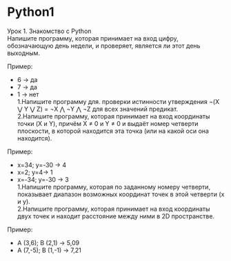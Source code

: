 # Python1

Урок 1. Знакомство с Python    
Напишите программу, которая принимает на вход цифру, обозначающую день недели, и проверяет, является ли этот день выходным.    
      
Пример:     
     
- 6 -> да     
- 7 -> да    
- 1 -> нет    
1.Напишите программу для. проверки истинности утверждения ¬(X ⋁ Y ⋁ Z) = ¬X ⋀ ¬Y ⋀ ¬Z для всех значений предикат.      
2.Напишите программу, которая принимает на вход координаты точки (X и Y), причём X ≠ 0 и Y ≠ 0 и выдаёт номер четверти плоскости, в которой находится эта точка (или на какой оси она находится).      
       
Пример:    
         
- x=34; y=-30 -> 4           
- x=2; y=4-> 1         
- x=-34; y=-30 -> 3         
1.Напишите программу, которая по заданному номеру четверти, показывает диапазон возможных координат точек в этой четверти (x и y).      
2.Напишите программу, которая принимает на вход координаты двух точек и находит расстояние между ними в 2D пространстве.       
      
Пример:     
        
- A (3,6); B (2,1) -> 5,09       
- A (7,-5); B (1,-1) -> 7,21          
